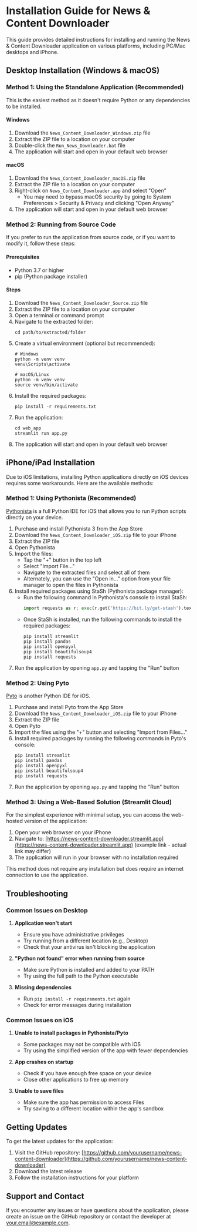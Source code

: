 # Installation Guide for News & Content Downloader

This guide provides detailed instructions for installing and running the News & Content Downloader application on various platforms, including PC/Mac desktops and iPhone.

## Desktop Installation (Windows & macOS)

### Method 1: Using the Standalone Application (Recommended)

This is the easiest method as it doesn't require Python or any dependencies to be installed.

#### Windows
1. Download the `News_Content_Downloader_Windows.zip` file
2. Extract the ZIP file to a location on your computer
3. Double-click the `Run_News_Downloader.bat` file
4. The application will start and open in your default web browser

#### macOS
1. Download the `News_Content_Downloader_macOS.zip` file
2. Extract the ZIP file to a location on your computer
3. Right-click on `News_Content_Downloader.app` and select "Open"
   - You may need to bypass macOS security by going to System Preferences > Security & Privacy and clicking "Open Anyway"
4. The application will start and open in your default web browser

### Method 2: Running from Source Code

If you prefer to run the application from source code, or if you want to modify it, follow these steps:

#### Prerequisites
- Python 3.7 or higher
- pip (Python package installer)

#### Steps
1. Download the `News_Content_Downloader_Source.zip` file
2. Extract the ZIP file to a location on your computer
3. Open a terminal or command prompt
4. Navigate to the extracted folder:
   ```
   cd path/to/extracted/folder
   ```
5. Create a virtual environment (optional but recommended):
   ```
   # Windows
   python -m venv venv
   venv\Scripts\activate
   
   # macOS/Linux
   python -m venv venv
   source venv/bin/activate
   ```
6. Install the required packages:
   ```
   pip install -r requirements.txt
   ```
7. Run the application:
   ```
   cd web_app
   streamlit run app.py
   ```
8. The application will start and open in your default web browser

## iPhone/iPad Installation

Due to iOS limitations, installing Python applications directly on iOS devices requires some workarounds. Here are the available methods:

### Method 1: Using Pythonista (Recommended)

[Pythonista](https://apps.apple.com/us/app/pythonista-3/id1085978097) is a full Python IDE for iOS that allows you to run Python scripts directly on your device.

1. Purchase and install Pythonista 3 from the App Store
2. Download the `News_Content_Downloader_iOS.zip` file to your iPhone
3. Extract the ZIP file
4. Open Pythonista
5. Import the files:
   - Tap the "+" button in the top left
   - Select "Import File..."
   - Navigate to the extracted files and select all of them
   - Alternately, you can use the "Open in..." option from your file manager to open the files in Pythonista
6. Install required packages using StaSh (Pythonista package manager):
   - Run the following command in Pythonista's console to install StaSh:
     ```python
     import requests as r; exec(r.get('https://bit.ly/get-stash').text)
     ```
   - Once StaSh is installed, run the following commands to install the required packages:
     ```
     pip install streamlit
     pip install pandas
     pip install openpyxl
     pip install beautifulsoup4
     pip install requests
     ```
7. Run the application by opening `app.py` and tapping the "Run" button

### Method 2: Using Pyto

[Pyto](https://apps.apple.com/us/app/pyto-python-3/id1436650069) is another Python IDE for iOS.

1. Purchase and install Pyto from the App Store
2. Download the `News_Content_Downloader_iOS.zip` file to your iPhone
3. Extract the ZIP file
4. Open Pyto
5. Import the files using the "+" button and selecting "Import from Files..."
6. Install required packages by running the following commands in Pyto's console:
   ```
   pip install streamlit
   pip install pandas
   pip install openpyxl
   pip install beautifulsoup4
   pip install requests
   ```
7. Run the application by opening `app.py` and tapping the "Run" button

### Method 3: Using a Web-Based Solution (Streamlit Cloud)

For the simplest experience with minimal setup, you can access the web-hosted version of the application:

1. Open your web browser on your iPhone
2. Navigate to: [https://news-content-downloader.streamlit.app](https://news-content-downloader.streamlit.app) (example link - actual link may differ)
3. The application will run in your browser with no installation required

This method does not require any installation but does require an internet connection to use the application.

## Troubleshooting

### Common Issues on Desktop

1. **Application won't start**
   - Ensure you have administrative privileges
   - Try running from a different location (e.g., Desktop)
   - Check that your antivirus isn't blocking the application

2. **"Python not found" error when running from source**
   - Make sure Python is installed and added to your PATH
   - Try using the full path to the Python executable

3. **Missing dependencies**
   - Run `pip install -r requirements.txt` again
   - Check for error messages during installation

### Common Issues on iOS

1. **Unable to install packages in Pythonista/Pyto**
   - Some packages may not be compatible with iOS
   - Try using the simplified version of the app with fewer dependencies

2. **App crashes on startup**
   - Check if you have enough free space on your device
   - Close other applications to free up memory

3. **Unable to save files**
   - Make sure the app has permission to access Files
   - Try saving to a different location within the app's sandbox

## Getting Updates

To get the latest updates for the application:

1. Visit the GitHub repository: [https://github.com/yourusername/news-content-downloader](https://github.com/yourusername/news-content-downloader)
2. Download the latest release
3. Follow the installation instructions for your platform

## Support and Contact

If you encounter any issues or have questions about the application, please create an issue on the GitHub repository or contact the developer at [your.email@example.com](mailto:your.email@example.com). 